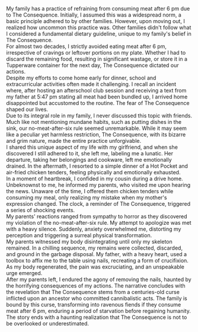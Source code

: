 My family has a practice of refraining from consuming meat after 6 pm due to The Consequence. Initially, I assumed this was a widespread norm, a basic principle adhered to by other families. However, upon moving out, I realized how uncommon this practice was. Other families didn't follow what I considered a fundamental dietary guideline, unique to my family's belief in The Consequence.  
For almost two decades, I strictly avoided eating meat after 6 pm, irrespective of cravings or leftover portions on my plate. Whether I had to discard the remaining food, resulting in significant wastage, or store it in a Tupperware container for the next day, The Consequence dictated our actions.  
Despite my efforts to come home early for dinner, school and extracurricular activities often made it challenging. I recall an incident where, after hosting an afterschool club session and receiving a text from my father at 5:47 pm stating all meat had been bundled up, I arrived home disappointed but accustomed to the routine. The fear of The Consequence shaped our lives.  
Due to its integral role in my family, I never discussed this topic with friends. Much like not mentioning mundane habits, such as putting dishes in the sink, our no-meat-after-six rule seemed unremarkable. While it may seem like a peculiar yet harmless restriction, The Consequence, with its bizarre and grim nature, made the entire practice unforgivable.  
I shared this unique aspect of my life with my girlfriend, and when she discovered I still adhered to it, she left me, labeling me a lunatic. Her departure, taking her belongings and cookware, left me emotionally drained. In the aftermath, I resorted to a simple dinner of a Hot Pocket and air-fried chicken tenders, feeling physically and emotionally exhausted.  
In a moment of heartbreak, I confided in my cousin during a drive home. Unbeknownst to me, he informed my parents, who visited me upon hearing the news. Unaware of the time, I offered them chicken tenders while consuming my meal, only realizing my mistake when my mother's expression changed. The clock, a reminder of The Consequence, triggered a series of shocking events.  
My parents' reactions ranged from sympathy to horror as they discovered my violation of the no-meat-after-six rule. My attempt to apologize was met with a heavy silence. Suddenly, anxiety overwhelmed me, distorting my perception and triggering a surreal physical transformation.  
My parents witnessed my body disintegrating until only my skeleton remained. In a chilling sequence, my remains were collected, discarded, and ground in the garbage disposal. My father, with a heavy heart, used a toolbox to affix me to the table using nails, recreating a form of crucifixion. As my body regenerated, the pain was excruciating, and an unspeakable urge emerged.  
After my parents left, I endured the agony of removing the nails, haunted by the horrifying consequences of my actions. The narrative concludes with the revelation that The Consequence stems from a centuries-old curse inflicted upon an ancestor who committed cannibalistic acts. The family is bound by this curse, transforming into ravenous fiends if they consume meat after 6 pm, enduring a period of starvation before regaining humanity. The story ends with a haunting realization that The Consequence is not to be overlooked or underestimated.